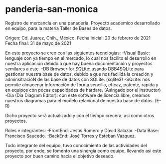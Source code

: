 # panderia-san-monica
Registro de mercancía en una panadería. 
Proyecto academico desarrollado en equipo, para la materia Taller de Bases de datos.

Origen: Cd. Juarez, Chih., México.
Fecha inicial: 20 de febrero de 2021
Fecha final: 31 de mayo de 2021

En este proyecto se creo con las siguientes tecnologias:
-Visual Basic: lenguaje con ya tiempo en el mercado, lo cual nos facilito el desarrollo en nuestra aplicación debido a que hay buena documentación y proyectos semilares a este.
-DB Browser for SQLite: usando DBB4SQLite para gestionar nuestra base de datos, debido a que nos facilida la creación y adminsitracióN de las base de datos con SQLite. (sqlite3)
-SQLite: nos permite almacenar información de forma sencilla, eficaz, potente, rapida y en equipos con pocas capacidades de hardare. (Asingado por el instructor)
-Dia (Dia Diagram Editor): con este software de licencia libre, creamos nuestros diagramas para el modelo relacional de nuestra base de datos. (E-R)

Dicho proyecto será actualizado y con el tiempo crecera, asi como otros proyectos.

Roles e integrantes:
-FrontEnd: Jesús Romero y David Salazar.
-Data Base: Francisco Saucedo.
-BackEnd: José Torres y Esteban Vázquez.

Todo integrante del equipo, tuvo conocimiento de las actividades del proyecto, por ende, se fomento una sinergia como equipo, llevando asi este proyecto por buen camino hacia el objetivo deseado.
